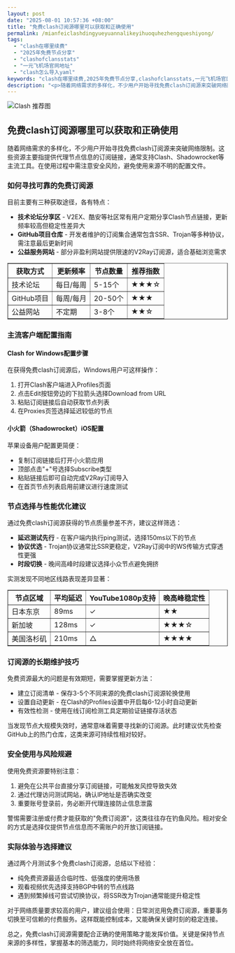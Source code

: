 ```yaml
---
layout: post
date: "2025-08-01 10:57:36 +08:00"
title: "免费clash订阅源哪里可以获取和正确使用"
permalink: /mianfeiclashdingyueyuannalikeyihuoquhezhengqueshiyong/
tags:
  - "clash在哪里续费"
  - "2025年免费节点分享"
  - "clashofclansstats"
  - "一元飞机场官网地址"
  - "clash怎么导入yaml"
keywords: "clash在哪里续费,2025年免费节点分享,clashofclansstats,一元飞机场官网地址,clash怎么导入yaml"
description: "<p>随着网络需求的多样化，不少用户开始寻找免费clash订阅源来突破网络限制。这些资源主要指提供代理节点信息的订阅链接，通常支持Clash、Shadowrocket等主流工具。在使用过程中需注意安全风险，避免使用来源不明的配置文件。</p>"
---
```


![Clash 推荐图](https://clashjd.github.io/assets/img/免费clash节点.png)

## 免费clash订阅源哪里可以获取和正确使用

<p>随着网络需求的多样化，不少用户开始寻找免费clash订阅源来突破网络限制。这些资源主要指提供代理节点信息的订阅链接，通常支持Clash、Shadowrocket等主流工具。在使用过程中需注意安全风险，避免使用来源不明的配置文件。</p>
<h3>如何寻找可靠的免费订阅源</h3>
<p>目前主要有三种获取途径，各有特点：</p>
<ul>
<li><strong>技术论坛分享区</strong> - V2EX、酷安等社区常有用户定期分享Clash节点链接，更新频率较高但稳定性差异大</li>
<li><strong>GitHub项目仓库</strong> - 开发者维护的订阅集合通常包含SSR、Trojan等多种协议，需注意最后更新时间</li>
<li><strong>公益服务网站</strong> - 部分非盈利网站提供限速的V2Ray订阅源，适合基础浏览需求</li>
</ul>
<table border="1" style="border-collapse:collapse;">
<tr><th>获取方式</th><th>更新频率</th><th>节点数量</th><th>推荐指数</th></tr>
<tr><td>技术论坛</td><td>每日/每周</td><td>5-15个</td><td>★★★☆</td></tr>
<tr><td>GitHub项目</td><td>每周/每月</td><td>20-50个</td><td>★★★</td></tr>
<tr><td>公益网站</td><td>不定期</td><td>3-8个</td><td>★★☆</td></tr>
</table>
<h3>主流客户端配置指南</h3>
<h4>Clash for Windows配置步骤</h4>
<p>在获得免费clash订阅源后，Windows用户可这样操作：</p>
<ol>
<li>打开Clash客户端进入Profiles页面</li>
<li>点击Edit按钮旁边的下拉箭头选择Download from URL</li>
<li>粘贴订阅链接后自动获取节点列表</li>
<li>在Proxies页签选择延迟较低的节点</li>
</ol>
<h4>小火箭（Shadowrocket）iOS配置</h4>
<p>苹果设备用户配置更简便：</p>
<ul>
<li>复制订阅链接后打开小火箭应用</li>
<li>顶部点击"+"号选择Subscribe类型</li>
<li>粘贴链接后即可自动完成V2Ray订阅导入</li>
<li>在首页节点列表启用前建议进行速度测试</li>
</ul>
<h3>节点选择与性能优化建议</h3>
<p>通过免费clash订阅源获得的节点质量参差不齐，建议这样筛选：</p>
<ul>
<li><strong>延迟测试先行</strong> - 在客户端内执行ping测试，选择150ms以下的节点</li>
<li><strong>协议优选</strong> - Trojan协议通常比SSR更稳定，V2Ray订阅中的WS传输方式穿透性更强</li>
<li><strong>时段切换</strong> - 晚间高峰时段建议选择小众节点避免拥挤</li>
</ul>
<p>实测发现不同地区线路表现差异显著：</p>
<table border="1" style="border-collapse:collapse;">
<tr><th>节点区域</th><th>平均延迟</th><th>YouTube1080p支持</th><th>晚高峰稳定性</th></tr>
<tr><td>日本东京</td><td>89ms</td><td>✓</td><td>★★</td></tr>
<tr><td>新加坡</td><td>128ms</td><td>✓</td><td>★★★☆</td></tr>
<tr><td>美国洛杉矶</td><td>210ms</td><td>△</td><td>★★★★</td></tr>
</table>
<h3>订阅源的长期维护技巧</h3>
<p>免费资源最大的问题是有效期短，需要掌握更新方法：</p>
<ul>
<li>建立订阅清单 - 保存3-5个不同来源的免费clash订阅源轮换使用</li>
<li>设置自动更新 - 在Clash的Profiles设置中开启每6-12小时自动更新</li>
<li>有效性检测 - 使用在线订阅检测工具定期验证链接存活状态</li>
</ul>
<p>当发现节点大规模失效时，通常意味着需要寻找新的订阅源。此时建议优先检查GitHub上的热门仓库，这类来源可持续性相对较好。</p>
<h3>安全使用与风险规避</h3>
<p>使用免费资源要特别注意：</p>
<ol>
<li>避免在公共平台直接分享订阅链接，可能触发风控导致失效</li>
<li>通过代理访问测试网站，确认IP地址是否确实改变</li>
<li>重要账号登录前，务必断开代理连接防止信息泄露</li>
</ol>
<p>警惕需要注册或付费才能获取的"免费订阅源"，这类往往存在钓鱼风险。相对安全的方式是选择仅提供节点信息而不需账户的开放订阅链接。</p>
<h3>实际体验与选择建议</h3>
<p>通过两个月测试多个免费clash订阅源，总结以下经验：</p>
<ul>
<li>纯免费资源最适合临时性、低强度的使用场景</li>
<li>观看视频优先选择支持BGP中转的节点线路</li>
<li>遇到频繁掉线可尝试切换协议，将SSR改为Trojan通常能提升稳定性</li>
</ul>
<p>对于网络质量要求较高的用户，建议组合使用：日常浏览用免费订阅源，重要事务切换至可信赖的付费服务。这样既能控制成本，又能确保关键时刻的稳定连接。</p>
<p>总之，免费clash订阅源需要配合正确的使用策略才能发挥价值。关键是保持节点来源的多样性，掌握基本的筛选能力，同时始终将网络安全放在首位。</p>